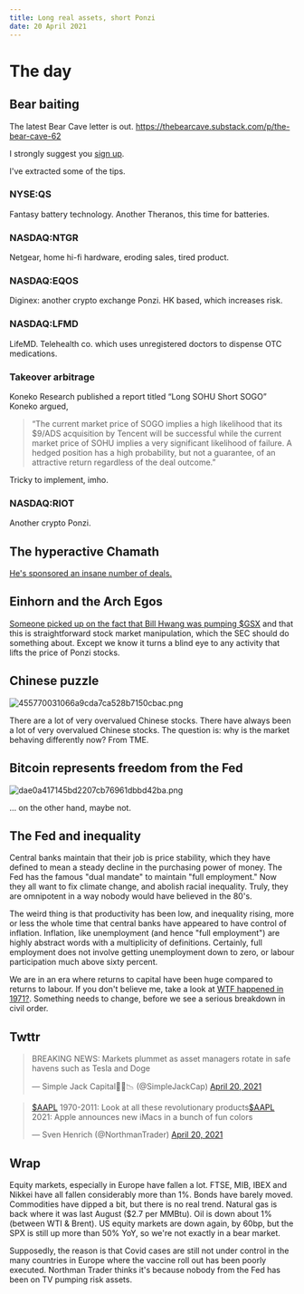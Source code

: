 ```yaml
---
title: Long real assets, short Ponzi
date: 20 April 2021
---
```


# The day

## Bear baiting

The latest Bear Cave letter is out. 
https://thebearcave.substack.com/p/the-bear-cave-62

I strongly suggest you [sign up](https://thebearcave.substack.com/).

I've extracted some of the tips.

### NYSE:QS

Fantasy battery technology. Another Theranos, this time for batteries.

### NASDAQ:NTGR

Netgear, home hi-fi hardware, eroding sales, tired product.

### NASDAQ:EQOS

Diginex: another crypto exchange Ponzi. HK based, which increases risk.

### NASDAQ:LFMD

LifeMD. Telehealth co. which uses unregistered doctors to dispense OTC medications. 

### Takeover arbitrage

Koneko Research published a report titled “Long SOHU Short SOGO” Koneko argued,

> “The current market price of SOGO implies a high likelihood that its $9/ADS acquisition by Tencent will be successful while the current market price of SOHU implies a very significant likelihood of failure. A hedged position has a high probability, but not a guarantee, of an attractive return regardless of the deal outcome.”
    
Tricky to implement, imho.

### NASDAQ:RIOT

Another crypto Ponzi.

## The hyperactive Chamath 

[He's sponsored an insane number of deals.](https://finance.yahoo.com/news/chamath-palihapitiyas-12-spac-pipe-131535048.html)

## Einhorn and the Arch Egos

[Someone picked up on the fact that Bill Hwang was pumping $GSX](https://markets.businessinsider.com/news/stocks/david-einhorn-investor-letter-archegos-gsxtechedu-stock-trading-real-story-2021-4-1030314247) and that this is straightforward stock market manipulation, which the SEC should do something about. Except we know it turns a blind eye to any activity that lifts the price of Ponzi stocks.

## Chinese puzzle

![455770031066a9cda7ca528b7150cbac.png]({attach}455770031066a9cda7ca528b7150cbac.png)

There are a lot of very overvalued Chinese stocks. 
There have always been a lot of very overvalued Chinese stocks. 
The question is: why is the market behaving differently now?
From TME.

## Bitcoin represents freedom from the Fed

![dae0a417145bd2207cb76961dbbd42ba.png]({attach}dae0a417145bd2207cb76961dbbd42ba.png)

… on the other hand, maybe not.

## The Fed and inequality

Central banks maintain that their job is price stability, which they have defined to mean a steady decline in the purchasing power of money.
The Fed has the famous "dual mandate" to maintain "full employment." 
Now they all want to fix climate change, and abolish racial inequality.
Truly, they are omnipotent in a way nobody would have believed in the 80's.

The weird thing is that productivity has been low, and inequality rising, more or less the whole time that central banks have appeared to have control of inflation.
Inflation, like unemployment (and hence "full employment") are highly abstract words with a multiplicity of definitions. 
Certainly, full employment does not involve getting unemployment down to zero, or labour participation much above sixty percent. 

We are in an era where returns to capital have been huge compared to returns to labour. 
If you don't believe me, take a look at [WTF happened in 1971?](https://wtfhappenedin1971.com/).
Something needs to change, before we see a serious breakdown in civil order.

## Twttr


<blockquote class="twitter-tweet"><p lang="en" dir="ltr">BREAKING NEWS: Markets plummet as asset managers rotate in safe havens such as Tesla and Doge</p>&mdash; Simple Jack Capital👨‍🦯📉 (@SimpleJackCap) <a href="https://twitter.com/SimpleJackCap/status/1384521292729118728?ref_src=twsrc%5Etfw">April 20, 2021</a></blockquote> <script async src="https://platform.twitter.com/widgets.js" charset="utf-8"></script> 

<blockquote class="twitter-tweet"><p lang="en" dir="ltr"><a href="https://twitter.com/search?q=%24AAPL&amp;src=ctag&amp;ref_src=twsrc%5Etfw">$AAPL</a> 1970-2011: Look at all these revolutionary products<a href="https://twitter.com/search?q=%24AAPL&amp;src=ctag&amp;ref_src=twsrc%5Etfw">$AAPL</a> 2021: Apple announces new iMacs in a bunch of fun colors</p>&mdash; Sven Henrich (@NorthmanTrader) <a href="https://twitter.com/NorthmanTrader/status/1384566622103515141?ref_src=twsrc%5Etfw">April 20, 2021</a></blockquote> <script async src="https://platform.twitter.com/widgets.js" charset="utf-8"></script> 

## Wrap

Equity markets, especially in Europe have fallen a lot.
FTSE, MIB, IBEX and Nikkei have all fallen considerably more than 1%. 
Bonds have barely moved. 
Commodities have dipped a bit, but there is no real trend. Natural gas is back where it was last August ($2.7 per MMBtu).
Oil is down about 1% (between WTI & Brent).
US equity markets are down again, by 60bp, but the SPX is still up more than 50% YoY, so we're not exactly in a bear market.

Supposedly, the reason is that Covid cases are still not under control in the many countries in Europe where the vaccine roll out has been poorly executed.
Northman Trader thinks it's because nobody from the Fed has been on TV pumping risk assets. 


